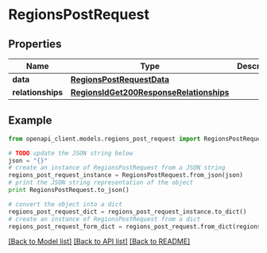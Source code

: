# RegionsPostRequest


## Properties
Name | Type | Description | Notes
------------ | ------------- | ------------- | -------------
**data** | [**RegionsPostRequestData**](RegionsPostRequestData.md) |  | [optional] 
**relationships** | [**RegionsIdGet200ResponseRelationships**](RegionsIdGet200ResponseRelationships.md) |  | [optional] 

## Example

```python
from openapi_client.models.regions_post_request import RegionsPostRequest

# TODO update the JSON string below
json = "{}"
# create an instance of RegionsPostRequest from a JSON string
regions_post_request_instance = RegionsPostRequest.from_json(json)
# print the JSON string representation of the object
print RegionsPostRequest.to_json()

# convert the object into a dict
regions_post_request_dict = regions_post_request_instance.to_dict()
# create an instance of RegionsPostRequest from a dict
regions_post_request_form_dict = regions_post_request.from_dict(regions_post_request_dict)
```
[[Back to Model list]](../README.md#documentation-for-models) [[Back to API list]](../README.md#documentation-for-api-endpoints) [[Back to README]](../README.md)


